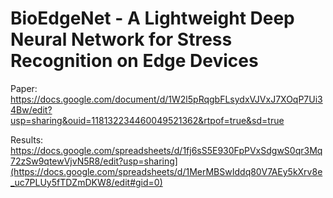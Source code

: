 # BioEdgeNet - A Lightweight Deep Neural Network for Stress Recognition on Edge Devices

Paper: https://docs.google.com/document/d/1W2l5pRqgbFLsydxVJVxJ7XOqP7Ui34Bw/edit?usp=sharing&ouid=118132234460049521362&rtpof=true&sd=true

Results: https://docs.google.com/spreadsheets/d/1fj6sS5E930FpPVxSdgwS0qr3Mq72zSw9qtewVjvN5R8/edit?usp=sharing](https://docs.google.com/spreadsheets/d/1MerMBSwIddq80V7AEy5kXrv8e_uc7PLUy5fTDZmDKW8/edit#gid=0)
